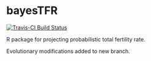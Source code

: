 # bayesTFR

[![Travis-CI Build Status](https://travis-ci.org/PPgp/bayesTFR.svg?branch=master)](https://travis-ci.org/PPgp/bayesTFR)


R package for projecting probabilistic total fertility rate. 

Evolutionary modifications added to new branch.


